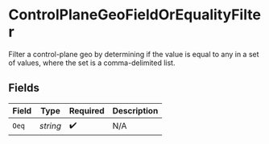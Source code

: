 # ControlPlaneGeoFieldOrEqualityFilter

Filter a control-plane geo by determining if the value is equal to any in a set of values, where the set is a
comma-delimited list.



## Fields

| Field              | Type               | Required           | Description        |
| ------------------ | ------------------ | ------------------ | ------------------ |
| `Oeq`              | *string*           | :heavy_check_mark: | N/A                |